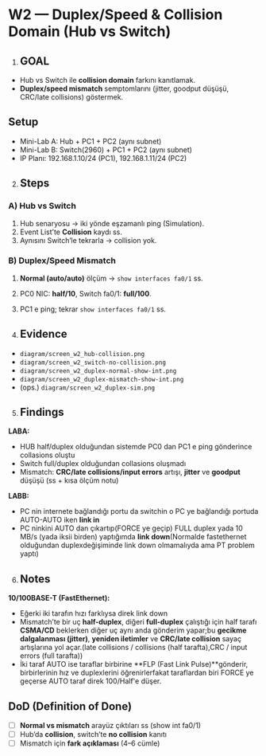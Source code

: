 # W2 — Duplex/Speed & Collision Domain (Hub vs Switch)

1) ## GOAL
- Hub vs Switch ile **collision domain** farkını kanıtlamak.
- **Duplex/speed mismatch** semptomlarını (jitter, goodput düşüşü, CRC/late collisions) göstermek.

## Setup
- Mini-Lab A: Hub + PC1 + PC2 (aynı subnet)
- Mini-Lab B: Switch(2960) + PC1 + PC2 (aynı subnet)
- IP Planı: 192.168.1.10/24 (PC1), 192.168.1.11/24 (PC2)

2) ## Steps
### A) Hub vs Switch
1) Hub senaryosu → iki yönde eşzamanlı ping (Simulation).
2) Event List’te **Collision** kaydı ss.
3) Aynısını Switch’le tekrarla → collision yok.

### B) Duplex/Speed Mismatch
1) **Normal (auto/auto)** ölçüm → `show interfaces fa0/1` ss.
2) PC0 NIC: **half/10**, Switch fa0/1: **full/100**.
3) PC1 e ping; tekrar `show interfaces fa0/1` ss.


4) ## Evidence
- `diagram/screen_w2_hub-collision.png`
- `diagram/screen_w2_switch-no-collision.png`
- `diagram/screen_w2_duplex-normal-show-int.png`
- `diagram/screen_w2_duplex-mismatch-show-int.png`
- (ops.) `diagram/screen_w2_duplex-sim.png`


5) ## Findings
**LABA:**
- HUB half/duplex olduğundan sistemde PC0 dan PC1 e ping gönderince collasions oluştu
- Switch full/duplex olduğundan collasions oluşmadı
- Mismatch: **CRC/late collisions/input errors** artışı, **jitter** ve **goodput** düşüşü (ss + kısa ölçüm notu)

**LABB:**
- PC nin internete bağlandığı portu da switchin o PC ye bağlandığı portuda AUTO-AUTO iken **link in**
- PC ninkini AUTO dan çıkartıp(FORCE ye geçip) FULL duplex yada 10 MB/s (yada iksii birden) yaptığımda **link down**(Normalde fastethernet olduğundan duplexdeğişiminde link down olmamalıyda ama PT problem yaptı)


6) ## Notes
**10/100BASE-T (FastEthernet):**
- Eğerki iki tarafın hızı farklıysa direk link down
- Mismatch’te bir uç **half-duplex**, diğeri **full-duplex** çalıştığı için half tarafı **CSMA/CD** beklerken diğer uç aynı anda gönderim yapar;bu **gecikme dalgalanması (jitter)**, **yeniden iletimler** ve **CRC/late collision** sayaç artışlarına yol açar.(late collisions / collisions (half tarafta),CRC / input errors (full tarafta))
- İki taraf AUTO ise taraflar birbirine **FLP (Fast Link Pulse)**gönderir, birbirlerinin hız ve duplexlerini öğrenirlerfakat taraflardan biri FORCE ye geçerse AUTO taraf direk 100/Half'e düşer.





## DoD (Definition of Done)
- [ ] **Normal vs mismatch** arayüz çıktıları ss (show int fa0/1)
- [ ] Hub’da **collision**, switch’te **no collision** kanıtı
- [ ] Mismatch için **fark açıklaması** (4–6 cümle)
